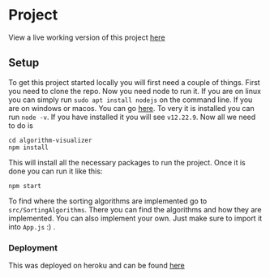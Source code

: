 # Project
View a live working version of this project [here](https://algorithm-visualizer-gg.herokuapp.com/)


## Setup
To get this project started locally you will first need a couple of things. First you need to clone the repo. Now you need node to run it. If you are on linux you can simply run `sudo apt install nodejs` on the command line. If you are on windows or macos. You can go [here](https://nodejs.org/en/). To very it is installed you can run `node -v`. If you have installed it you will see `v12.22.9`. Now all we need to do is 

~~~
cd algorithm-visualizer
npm install
~~~
This will install all the necessary packages to run the project. Once it is done you can run it like this:

~~~
npm start
~~~

To find where the sorting algorithms are implemented go to `src/SortingAlgorithms`. There you can find the algorithms and how they are implemented. You can also implement your own. Just make sure to import it into `App.js` :) .


### Deployment

This was deployed on heroku and can be found [here](https://algorithm-visualizer-gg.herokuapp.com/)